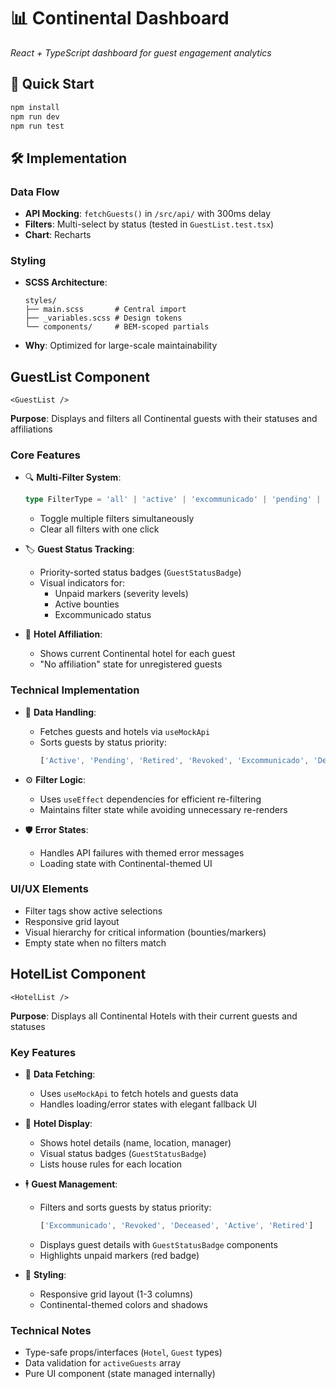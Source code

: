 # 📊 Continental Dashboard  
*React + TypeScript dashboard for guest engagement analytics*

## 🚀 Quick Start  
```bash
npm install
npm run dev
npm run test
```

## 🛠 Implementation  
### Data Flow  
- **API Mocking**: `fetchGuests()` in `/src/api/` with 300ms delay  
- **Filters**: Multi-select by status (tested in `GuestList.test.tsx`)  
- **Chart**: Recharts

### Styling  
- **SCSS Architecture**:  
  ```
  styles/
  ├── main.scss       # Central import  
  ├── _variables.scss # Design tokens  
  └── components/     # BEM-scoped partials  
  ```  
- **Why**: Optimized for large-scale maintainability  

## GuestList Component  
```tsx
<GuestList />
```  

**Purpose**: Displays and filters all Continental guests with their statuses and affiliations  

### Core Features  
- 🔍 **Multi-Filter System**:  
  ```ts
  type FilterType = 'all' | 'active' | 'excommunicado' | 'pending' | 'deceased' | 'retired'
  ```  
  - Toggle multiple filters simultaneously  
  - Clear all filters with one click

- 🏷️ **Guest Status Tracking**:  
  - Priority-sorted status badges (`GuestStatusBadge`)  
  - Visual indicators for:  
    - Unpaid markers (severity levels)  
    - Active bounties  
    - Excommunicado status  

- 🏨 **Hotel Affiliation**:  
  - Shows current Continental hotel for each guest  
  - "No affiliation" state for unregistered guests  

### Technical Implementation  
- 📡 **Data Handling**:  
  - Fetches guests and hotels via `useMockApi`  
  - Sorts guests by status priority:  
    ```ts
    ['Active', 'Pending', 'Retired', 'Revoked', 'Excommunicado', 'Deceased']
    ```  

- ⚙️ **Filter Logic**:  
  - Uses `useEffect` dependencies for efficient re-filtering  
  - Maintains filter state while avoiding unnecessary re-renders  

- 🛡️ **Error States**:  
  - Handles API failures with themed error messages  
  - Loading state with Continental-themed UI  

### UI/UX Elements  
- Filter tags show active selections  
- Responsive grid layout  
- Visual hierarchy for critical information (bounties/markers)  
- Empty state when no filters match  

## HotelList Component  
```tsx
<HotelList />
```

**Purpose**: Displays all Continental Hotels with their current guests and statuses  

### Key Features  
- 📡 **Data Fetching**:  
  - Uses `useMockApi` to fetch hotels and guests data  
  - Handles loading/error states with elegant fallback UI  

- 🏨 **Hotel Display**:  
  - Shows hotel details (name, location, manager)  
  - Visual status badges (`GuestStatusBadge`)  
  - Lists house rules for each location  

- 🕴️ **Guest Management**:  
  - Filters and sorts guests by status priority:  
    ```ts
    ['Excommunicado', 'Revoked', 'Deceased', 'Active', 'Retired']
    ```  
  - Displays guest details with `GuestStatusBadge` components  
  - Highlights unpaid markers (red badge)  

- 🎨 **Styling**:  
  - Responsive grid layout (1-3 columns)  
  - Continental-themed colors and shadows  

### Technical Notes  
- Type-safe props/interfaces (`Hotel`, `Guest` types)  
- Data validation for `activeGuests` array  
- Pure UI component (state managed internally)